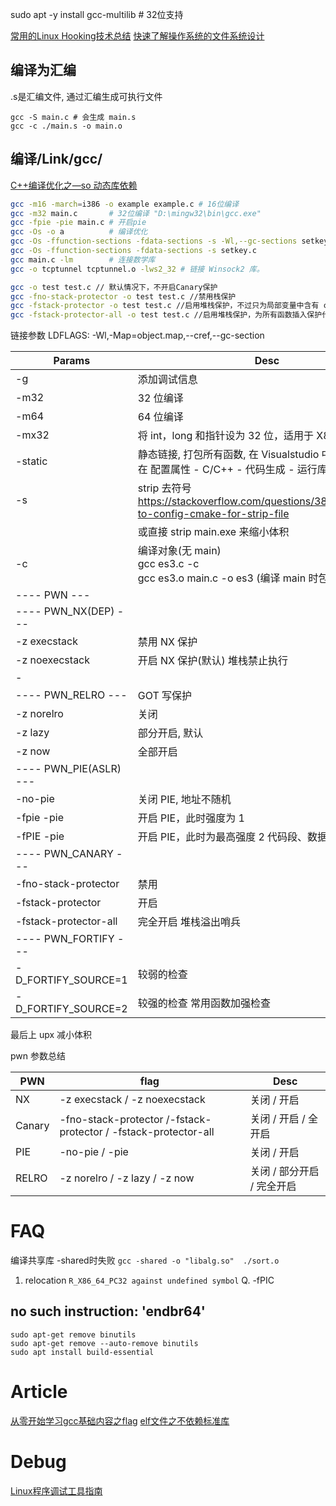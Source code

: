 sudo apt -y install gcc-multilib # 32位支持

[常用的Linux Hooking技术总结](https://mp.weixin.qq.com/s/AmOw6JQtkP7XXrisYtHq1Q)
[快速了解操作系统的文件系统设计](https://mp.weixin.qq.com/s/OOjhVuNLJr_r1jzVJRocXA)


## 编译为汇编

.s是汇编文件, 通过汇编生成可执行文件
```
gcc -S main.c # 会生成 main.s
gcc -c ./main.s -o main.o
```

## 编译/Link/gcc/

[C++编译优化之—so 动态库依赖](https://mp.weixin.qq.com/s/m7oVgk_lbtAAgwmH9zfvdA)

```sh
gcc -m16 -march=i386 -o example example.c # 16位编译
gcc -m32 main.c       # 32位编译 "D:\mingw32\bin\gcc.exe"
gcc -fpie -pie main.c # 开启pie
gcc -Os -o a          # 编译优化
gcc -Os -ffunction-sections -fdata-sections -s -Wl,--gc-sections setkey.c
gcc -Os -ffunction-sections -fdata-sections -s setkey.c
gcc main.c -lm        # 连接数学库
gcc -o tcptunnel tcptunnel.o -lws2_32 # 链接 Winsock2 库。

gcc -o test test.c // 默认情况下，不开启Canary保护
gcc -fno-stack-protector -o test test.c //禁用栈保护
gcc -fstack-protector -o test test.c //启用堆栈保护，不过只为局部变量中含有 char 数组的函数插入保护代码
gcc -fstack-protector-all -o test test.c //启用堆栈保护，为所有函数插入保护代码
```

链接参数 LDFLAGS: -Wl,-Map=object.map,--cref,--gc-section

| Params                 | Desc                                                                                                |
| ---------------------- | --------------------------------------------------------------------------------------------------- |
| -g                     | 添加调试信息                                                                                        |
| -m32                   | 32 位编译                                                                                           |
| -m64                   | 64 位编译                                                                                           |
| -mx32                  | 将 int，long 和指针设为 32 位，适用于 X86-64                                                        |
| -static                | 静态链接, 打包所有函数, 在 Visualstudio 中 /MT, /MTD 在 配置属性 - C/C++ - 代码生成 - 运行库 中设置 |
| -s                     | strip 去符号 https://stackoverflow.com/questions/38675403/how-to-config-cmake-for-strip-file        |
|                        | 或直接 strip main.exe 来缩小体积                                                                    |
| -c                     | 编译对象(无 main)<br> gcc es3.c -c <br>gcc es3.o main.c -o es3 (编译 main 时包含 es3 对象)          |
| ---- PWN ---           |
| ---- PWN_NX(DEP) ---   |                                                                                                     |
| -z execstack           | 禁用 NX 保护                                                                                        |
| -z noexecstack         | 开启 NX 保护(默认) 堆栈禁止执行                                                                     |
| -                      |
| ---- PWN_RELRO ---     | GOT 写保护                                                                                          |
| -z norelro             | 关闭                                                                                                |
| -z lazy                | 部分开启, 默认                                                                                      |
| -z now                 | 全部开启                                                                                            |
| ---- PWN_PIE(ASLR) --- |                                                                                                     |
| -no-pie                | 关闭 PIE, 地址不随机                                                                                |
| -fpie -pie             | 开启 PIE，此时强度为 1                                                                              |
| -fPIE -pie             | 开启 PIE，此时为最高强度 2 代码段、数据段地址随机化                                                 |
| ---- PWN_CANARY ---    |                                                                                                     |
| -fno-stack-protector   | 禁用                                                                                                |
| -fstack-protector      | 开启                                                                                                |
| -fstack-protector-all  | 完全开启 堆栈溢出哨兵                                                                               |
| ---- PWN_FORTIFY ---   |                                                                                                     |
| -D_FORTIFY_SOURCE=1    | 较弱的检查                                                                                          |
| -D_FORTIFY_SOURCE=2    | 较强的检查 常用函数加强检查                                                                         |

最后上 upx 减小体积

pwn 参数总结

| PWN    | flag                                                            | Desc                       |
| ------ | --------------------------------------------------------------- | -------------------------- |
| NX     | -z execstack / -z noexecstack                                   | 关闭 / 开启                |
| Canary | -fno-stack-protector /-fstack-protector / -fstack-protector-all | 关闭 / 开启 / 全开启       |
| PIE    | -no-pie / -pie                                                  | 关闭 / 开启                |
| RELRO  | -z norelro / -z lazy / -z now                                   | 关闭 / 部分开启 / 完全开启 |


# FAQ

编译共享库 -shared时失败 `gcc -shared -o "libalg.so"  ./sort.o`
1. relocation `R_X86_64_PC32 against undefined symbol`
Q. -fPIC

## no such instruction: 'endbr64'

```
sudo apt-get remove binutils
sudo apt-get remove --auto-remove binutils
sudo apt install build-essential
```


# Article
[从零开始学习gcc基础内容之flag](https://mp.weixin.qq.com/s/eLIkD3-rrdB2TVGs7WijzQ)
[elf文件之不依赖标准库](https://mp.weixin.qq.com/s/Fn_IAT4KmRu7x4Fnldm71A)

# Debug
[Linux程序调试工具指南](https://mp.weixin.qq.com/s/-0hddM9dynSPo8QmhZJDEQ)
